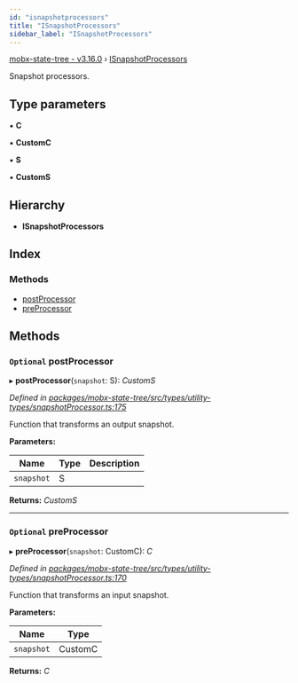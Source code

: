 ```yaml
---
id: "isnapshotprocessors"
title: "ISnapshotProcessors"
sidebar_label: "ISnapshotProcessors"
---
```


[mobx-state-tree - v3.16.0](../index.md) › [ISnapshotProcessors](isnapshotprocessors.md)

Snapshot processors.

## Type parameters

▪ **C**

▪ **CustomC**

▪ **S**

▪ **CustomS**

## Hierarchy

* **ISnapshotProcessors**

## Index

### Methods

* [postProcessor](isnapshotprocessors.md#optional-postprocessor)
* [preProcessor](isnapshotprocessors.md#optional-preprocessor)

## Methods

### `Optional` postProcessor

▸ **postProcessor**(`snapshot`: S): *CustomS*

*Defined in [packages/mobx-state-tree/src/types/utility-types/snapshotProcessor.ts:175](https://github.com/mobxjs/mobx-state-tree/blob/126ab41a/packages/mobx-state-tree/src/types/utility-types/snapshotProcessor.ts#L175)*

Function that transforms an output snapshot.

**Parameters:**

Name | Type | Description |
------ | ------ | ------ |
`snapshot` | S |   |

**Returns:** *CustomS*

___

### `Optional` preProcessor

▸ **preProcessor**(`snapshot`: CustomC): *C*

*Defined in [packages/mobx-state-tree/src/types/utility-types/snapshotProcessor.ts:170](https://github.com/mobxjs/mobx-state-tree/blob/126ab41a/packages/mobx-state-tree/src/types/utility-types/snapshotProcessor.ts#L170)*

Function that transforms an input snapshot.

**Parameters:**

Name | Type |
------ | ------ |
`snapshot` | CustomC |

**Returns:** *C*
